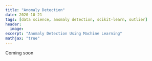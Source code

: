 ```yaml
---
title: "Anomaly Detection"
date: 2020-10-21
tags: [data science, anomaly detection, scikit-learn, outlier]
header:
  image: 
excerpt: "Anomaly Detection Using Machine Learning"
mathjax: "true"
---
```


Coming soon
